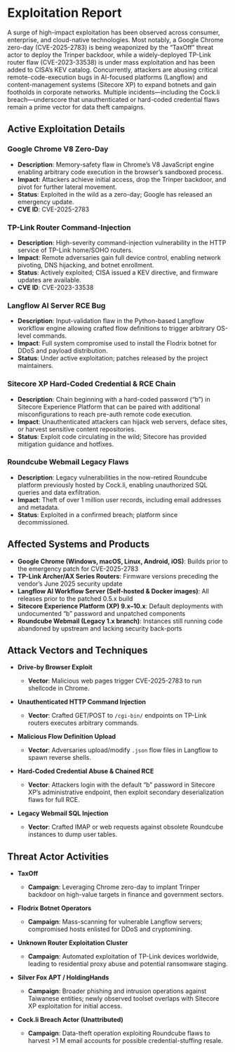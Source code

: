# Exploitation Report

A surge of high-impact exploitation has been observed across consumer, enterprise, and cloud-native technologies. Most notably, a Google Chrome zero-day (CVE-2025-2783) is being weaponized by the “TaxOff” threat actor to deploy the Trinper backdoor, while a widely-deployed TP-Link router flaw (CVE-2023-33538) is under mass exploitation and has been added to CISA’s KEV catalog. Concurrently, attackers are abusing critical remote-code-execution bugs in AI-focused platforms (Langflow) and content-management systems (Sitecore XP) to expand botnets and gain footholds in corporate networks. Multiple incidents—including the Cock.li breach—underscore that unauthenticated or hard-coded credential flaws remain a prime vector for data theft campaigns.

## Active Exploitation Details

### Google Chrome V8 Zero-Day
- **Description**: Memory-safety flaw in Chrome’s V8 JavaScript engine enabling arbitrary code execution in the browser’s sandboxed process.
- **Impact**: Attackers achieve initial access, drop the Trinper backdoor, and pivot for further lateral movement.
- **Status**: Exploited in the wild as a zero-day; Google has released an emergency update.
- **CVE ID**: CVE-2025-2783

### TP-Link Router Command-Injection
- **Description**: High-severity command-injection vulnerability in the HTTP service of TP-Link home/SOHO routers.
- **Impact**: Remote adversaries gain full device control, enabling network pivoting, DNS hijacking, and botnet enrollment.
- **Status**: Actively exploited; CISA issued a KEV directive, and firmware updates are available.
- **CVE ID**: CVE-2023-33538

### Langflow AI Server RCE Bug
- **Description**: Input-validation flaw in the Python-based Langflow workflow engine allowing crafted flow definitions to trigger arbitrary OS-level commands.
- **Impact**: Full system compromise used to install the Flodrix botnet for DDoS and payload distribution.
- **Status**: Under active exploitation; patches released by the project maintainers.

### Sitecore XP Hard-Coded Credential & RCE Chain
- **Description**: Chain beginning with a hard-coded password (“b”) in Sitecore Experience Platform that can be paired with additional misconfigurations to reach pre-auth remote code execution.
- **Impact**: Unauthenticated attackers can hijack web servers, deface sites, or harvest sensitive content repositories.
- **Status**: Exploit code circulating in the wild; Sitecore has provided mitigation guidance and hotfixes.

### Roundcube Webmail Legacy Flaws
- **Description**: Legacy vulnerabilities in the now-retired Roundcube platform previously hosted by Cock.li, enabling unauthorized SQL queries and data exfiltration.
- **Impact**: Theft of over 1 million user records, including email addresses and metadata.
- **Status**: Exploited in a confirmed breach; platform since decommissioned.

## Affected Systems and Products

- **Google Chrome (Windows, macOS, Linux, Android, iOS)**: Builds prior to the emergency patch for CVE-2025-2783  
- **TP-Link Archer/AX Series Routers**: Firmware versions preceding the vendor’s June 2025 security update  
- **Langflow AI Workflow Server (Self-hosted & Docker images)**: All releases prior to the patched 0.5.x build  
- **Sitecore Experience Platform (XP) 9.x–10.x**: Default deployments with undocumented “b” password and unpatched components  
- **Roundcube Webmail (Legacy 1.x branch)**: Instances still running code abandoned by upstream and lacking security back-ports  

## Attack Vectors and Techniques

- **Drive-by Browser Exploit**  
  - **Vector**: Malicious web pages trigger CVE-2025-2783 to run shellcode in Chrome.  

- **Unauthenticated HTTP Command Injection**  
  - **Vector**: Crafted GET/POST to `/cgi-bin/` endpoints on TP-Link routers executes arbitrary commands.  

- **Malicious Flow Definition Upload**  
  - **Vector**: Adversaries upload/modify `.json` flow files in Langflow to spawn reverse shells.  

- **Hard-Coded Credential Abuse & Chained RCE**  
  - **Vector**: Attackers login with the default “b” password in Sitecore XP’s administrative endpoint, then exploit secondary deserialization flaws for full RCE.  

- **Legacy Webmail SQL Injection**  
  - **Vector**: Crafted IMAP or web requests against obsolete Roundcube instances to dump user tables.  

## Threat Actor Activities

- **TaxOff**  
  - **Campaign**: Leveraging Chrome zero-day to implant Trinper backdoor on high-value targets in finance and government sectors.  

- **Flodrix Botnet Operators**  
  - **Campaign**: Mass-scanning for vulnerable Langflow servers; compromised hosts enlisted for DDoS and cryptomining.  

- **Unknown Router Exploitation Cluster**  
  - **Campaign**: Automated exploitation of TP-Link devices worldwide, leading to residential proxy abuse and potential ransomware staging.  

- **Silver Fox APT / HoldingHands**  
  - **Campaign**: Broader phishing and intrusion operations against Taiwanese entities; newly observed toolset overlaps with Sitecore XP exploitation for initial access.  

- **Cock.li Breach Actor (Unattributed)**  
  - **Campaign**: Data-theft operation exploiting Roundcube flaws to harvest >1 M email accounts for possible credential-stuffing resale.  

